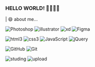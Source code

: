 ### HELLO WORLD! 👋✨🌞😊


| 😄 about me...


![Photoshop](https://img.shields.io/badge/-Photoshop-31A8FF?style=flat&logo=adobephotoshop&logoColor=ffffff)
![illustrator](https://img.shields.io/badge/-Illustrator-FF9A00?style=flat&logo=adobeillustrator&logoColor=ffffff)
![xd](https://img.shields.io/badge/-XD-FF61F6?style=flat&logo=adobexd&logoColor=ffffff)
![Figma](https://img.shields.io/badge/-Figma-F24E1E?style=flat&logo=Figma&logoColor=ffffff)

![html3](https://img.shields.io/badge/-HTML5-E34F26?style=flat&logo=html5&logoColor=ffffff)
![css3](https://img.shields.io/badge/-CSS3-1572B6?style=flat&logo=css3&logoColor=ffffff)
![JavaScript](https://img.shields.io/badge/-JavaScript-F7DF1E?style=flat&logo=JavaScript&logoColor=ffffff)
![jQuery](https://img.shields.io/badge/-jQuery-0769AD?style=flat&logo=jQuery&logoColor=ffffff)

![GitHub](https://img.shields.io/badge/-GitHub-181717?style=flat&logo=GitHub&logoColor=ffffff)
![Git](https://img.shields.io/badge/-Git-F05032?style=flat&logo=Git&logoColor=ffffff)


![studing](https://img.shields.io/badge/<_studing_✍>-<MESSAGE?style=flat-square>&color=lightgray)
![upload](https://img.shields.io/badge/<_uploading_⏳>-<MESSAGE?style=flat-square>&color=gray)

<!--
**ingdolm/ingdolm** is a ✨ _special_ ✨ repository because its `README.md` (this file) appears on your GitHub profile.

Here are some ideas to get you started:

- 🔭 I’m currently working on ...
- 🌱 I’m currently learning ...
- 👯 I’m looking to collaborate on ...
- 🤔 I’m looking for help with ...
- 💬 Ask me about ...
- 📫 How to reach me: ...
- 😄 Pronouns: ...
- ⚡ Fun fact: ...
-->
